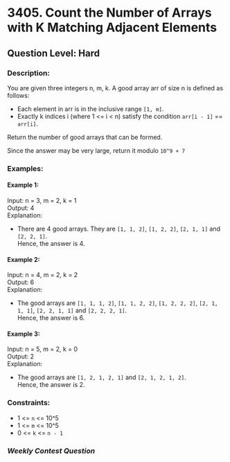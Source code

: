 # 3405. Count the Number of Arrays with K Matching Adjacent Elements
## Question Level: Hard
### Description:
You are given three integers n, m, k. A good array arr of size n is defined as follows:
- Each element in arr is in the inclusive range `[1, m]`.
- Exactly k indices i (where 1 <= i < n) satisfy the condition `arr[i - 1]` == `arr[i]`.

Return the number of good arrays that can be formed.

Since the answer may be very large, return it modulo `10^9 + 7`

### Examples:
#### Example 1:
Input: n = 3, m = 2, k = 1<br>
Output: 4<br>
Explanation:
- There are 4 good arrays. They are `[1, 1, 2]`, `[1, 2, 2]`, `[2, 1, 1]` and `[2, 2, 1]`.<br>
Hence, the answer is 4.

#### Example 2:
Input: n = 4, m = 2, k = 2<br>
Output: 6<br>
Explanation:
- The good arrays are `[1, 1, 1, 2]`, `[1, 1, 2, 2]`, `[1, 2, 2, 2]`, `[2, 1, 1, 1]`, `[2, 2, 1, 1]` and `[2, 2, 2, 1]`.<br>
Hence, the answer is 6.

#### Example 3:
Input: n = 5, m = 2, k = 0<br>
Output: 2<br>
Explanation:
- The good arrays are `[1, 2, 1, 2, 1]` and `[2, 1, 2, 1, 2]`.<br> Hence, the answer is 2.

### Constraints:

- 1 <= `n` <= 10^5
- 1 <= `m` <= 10^5
- 0 <= `k` <= `n - 1`

### <i>Weekly Contest Question</i>